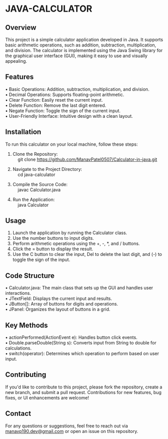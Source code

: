 # JAVA-CALCULATOR

## Overview

This project is a simple calculator application developed in Java. It supports basic arithmetic operations, such as addition, subtraction, multiplication, and division. The calculator is implemented using the Java Swing library for the graphical user interface (GUI), making it easy to use and visually appealing.<br>

## Features

• Basic Operations: Addition, subtraction, multiplication, and division.<br>
• Decimal Operations: Supports floating-point arithmetic.<br>
• Clear Function: Easily reset the current input.<br>
• Delete Function: Remove the last digit entered.<br>
• Negate Function: Toggle the sign of the current input.<br>
• User-Friendly Interface: Intuitive design with a clean layout.<br>

## Installation

To run this calculator on your local machine, follow these steps:<br>

1. Clone the Repository:<br>
&nbsp;&nbsp;&nbsp;&nbsp;git clone https://github.com/ManavPatel0507/Calculator-in-java.git

2. Navigate to the Project Directory:<br>
&nbsp;&nbsp;&nbsp;&nbsp;cd java-calculator

3. Compile the Source Code:<br>
&nbsp;&nbsp;&nbsp;&nbsp;javac Calculator.java

4. Run the Application:<br>
&nbsp;&nbsp;&nbsp;&nbsp;java Calculator

## Usage

1. Launch the application by running the Calculator class.<br>
2. Use the number buttons to input digits.<br>
3. Perform arithmetic operations using the +, -, *, and / buttons.<br>
4. Click the = button to display the result.<br>
5. Use the C button to clear the input, Del to delete the last digit, and (-) to toggle the sign of the input.<br>

## Code Structure

• Calculator.java: The main class that sets up the GUI and handles user interactions.<br>
• JTextField: Displays the current input and results.<br>
• JButton[]: Array of buttons for digits and operations.<br>
• JPanel: Organizes the layout of buttons in a grid.<br>

## Key Methods

• actionPerformed(ActionEvent e): Handles button click events.<br>
• Double.parseDouble(String s): Converts input from String to double for calculations.<br>
• switch(operator): Determines which operation to perform based on user input.<br>

## Contributing

If you'd like to contribute to this project, please fork the repository, create a new branch, and submit a pull request. Contributions for new features, bug fixes, or UI enhancements are welcome!

## Contact

For any questions or suggestions, feel free to reach out via manavp190.dev@gmail.com or open an issue on this repository.

